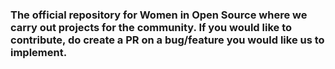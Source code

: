 ### The official repository for Women in Open Source where we carry out projects for the community. If you would like to contribute, do create a PR on a bug/feature you would like us to implement. 

